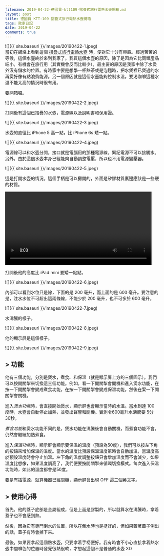 ```yaml
---
filename: 2019-04-22-德國寶-ktt109-摺疊式旅行電熱水壺開箱.md
layout: post
title: 德國寶 KTT-109 摺疊式旅行電熱水壺開箱
tags: 敗家日記
date: 2019-04-22
comments: true
---
```


![]({{ site.baseurl }}/images/20190422-1.jpeg)  
當初在網絡上看到這個 [摺疊式旅行電熱水壺](https://www.germanpool.com/chi/products/wk_ktt.php?mdl=109) 時，便對它十分有興趣。經過苦苦的等候，這個水壺終於來到我家了。我買這個水壺的原因，除了是因為它比同類產品細小，有機會在旅行用（其實機會反而比較少），最主要的原因是我家中除了水煲外沒有儲水的位置。有時家中要是想學一杯熱茶或是泡麵時，把水煲裡已煲過的水再煲好像有點浪費能源。另一個原因就是這個水壺能夠控制水溫，要渴咖啡這種水溫不能太高的情況時很有用。

要開箱囉。

![]({{ site.baseurl }}/images/20190422-2.jpeg)

打開後有這個已摺疊的水壺，電源線以及說明書和保用證。

![]({{ site.baseurl }}/images/20190422-3.jpeg)

水壺的直徑比 iPhone 5 高一點，比 iPhone 6s 矮一點。

![]({{ site.baseurl }}/images/20190422-4.jpeg)

電源線可以和水壺分開，接口就是電腦用的那種電源線。緊記電源不可以接觸水。另外，由於這個水壺本身已經能夠自動調整電壓，所以也不用電源變壓器。

![]({{ site.baseurl }}/images/20190422-5.jpeg)

這是打開水壺的情況。這個手柄是可以攤開的，外面是矽膠材質裏邊應該是一些硬的材質。

<video width="480" src="{{ site.baseurl }}/images/20190422-1.MOV" controls> </video>

打開後他的高度比 iPad mini 要矮一點點。

![]({{ site.baseurl }}/images/20190422-6.jpeg)

內部可以看到水位只是線，下面的是 200 毫升，而上面的是 600 毫升。要注意的是，注水水位不可超出這兩條線，不能少於 200 毫升，也不可多於 600 毫升。

![]({{ site.baseurl }}/images/20190422-7.jpeg)

水沸騰的樣子。

![]({{ site.baseurl }}/images/20190422-8.jpeg)

他的顯示屏是這個樣子。

![]({{ site.baseurl }}/images/20190422-9.jpeg)

## > 功能

他有三個功能，分別是煲水，煮食、和保溫（就是顯示屏上方的三個圖示）。我們可以按開關掣來切換這三個功能。例如，看一下開關掣會開機和進入煲水功能，在按一下開關掣會變成煮食功能，在按一下開關掣會變成保溫功能，然後在案一下開關掣會關機。

進入*煲水功能*時，會直接開始煲水，顯示屏也會顯示當時的水溫。當水到達 100 度時，水壺會自動停止加熱，並發出聲響和關機。實測令600毫升水沸騰要 5分30秒。

*煮食功能*和煲水功能不同的是，煲水功能在沸騰後會自動關機，而煮食功能不會，仍然會繼續加熱煮食。

進入*保溫功能*時，顯示屏會顯示要保溫的溫度（預設為50度），我們可以按左下角的按鈕來增加保溫的溫度。當水的溫度比預設保溫溫度第時會自動加溫，當溫度高於預設溫度時會停止加溫。左下角的溫度調整按鈕只會增加溫度而不會減少，如果溫度比想像，如果溫度調高了，我們便要按開關掣來循環切換模式。每次進入保溫功能時，如此的溫度都會是50度。

要是有插電源，就算機器已經關機，顯示屏會出現 OFF 這三個英文字。

## > 使用心得

首先，他的蓋子底部是金屬組成，但是上面是膠製的，所以就算水在沸騰時，拿着蓋子也不會感到熱。

然後，因為它有專門倒水的位置，所以在倒水時也是挺好的，但如果蓋著蓋子例出的話，蓋子有時會掉下來。

最後，如果要拿起這個熱水壺，只要拿着手柄便好。我有時會不小心直接拿着熱水壺中間啡色的位置時發覺很熱很軟，才想起這個不是普通的水壺 XD
